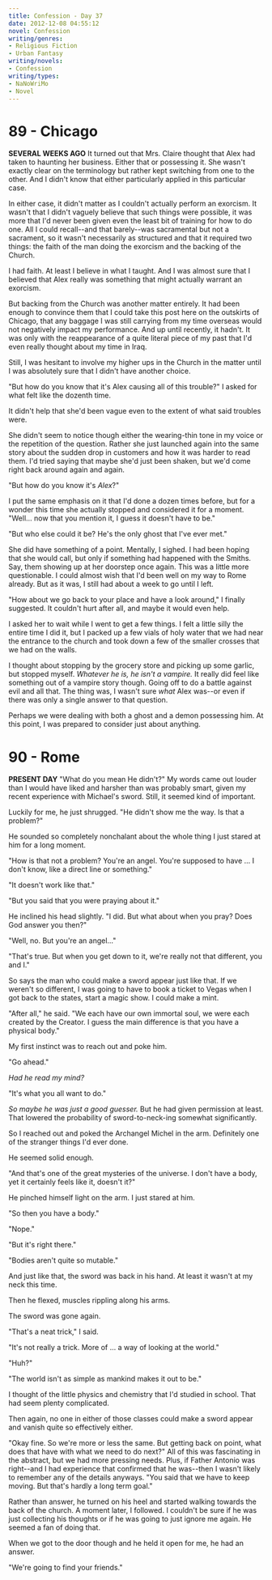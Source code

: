 ```yaml
---
title: Confession - Day 37
date: 2012-12-08 04:55:12
novel: Confession
writing/genres:
- Religious Fiction
- Urban Fantasy
writing/novels:
- Confession
writing/types:
- NaNoWriMo
- Novel
---
```

# 89 - Chicago
**SEVERAL WEEKS AGO**
It turned out that Mrs. Claire thought that Alex had taken to haunting her business. Either that or possessing it. She wasn't exactly clear on the terminology but rather kept switching from one to the other. And I didn't know that either particularly applied in this particular case.

<!--more-->

In either case, it didn't matter as I couldn't actually perform an exorcism. It wasn't that I didn't vaguely believe that such things were possible, it was more that I'd never been given even the least bit of training for how to do one. All I could recall--and that barely--was sacramental but not a sacrament, so it wasn't necessarily as structured and that it required two things: the faith of the man doing the exorcism and the backing of the Church.

I had faith. At least I believe in what I taught. And I was almost sure that I believed that Alex really was something that might actually warrant an exorcism.

But backing from the Church was another matter entirely. It had been enough to convince them that I could take this post here on the outskirts of Chicago, that any baggage I was still carrying from my time overseas would not negatively impact my performance. And up until recently, it hadn't. It was only with the reappearance of a quite literal piece of my past that I'd even really thought about my time in Iraq.

Still, I was hesitant to involve my higher ups in the Church in the matter until I was absolutely sure that I didn't have another choice.

"But how do you know that it's Alex causing all of this trouble?" I asked for what felt like the dozenth time.

It didn't help that she'd been vague even to the extent of what said troubles were.

She didn't seem to notice though either the wearing-thin tone in my voice or the repetition of the question. Rather she just launched again into the same story about the sudden drop in customers and how it was harder to read them. I'd tried saying that maybe she'd just been shaken, but we'd come right back around again and again.

"But how do you know it's *Alex*?"

I put the same emphasis on it that I'd done a dozen times before, but for a wonder this time she actually stopped and considered it for a moment. "Well... now that you mention it, I guess it doesn't have to be."

"But who else could it be? He's the only ghost that I've ever met."

She did have something of a point. Mentally, I sighed. I had been hoping that she would call, but only if something had happened with the Smiths. Say, them showing up at her doorstep once again. This was a little more questionable. I could almost wish that I'd been well on my way to Rome already. But as it was, I still had about a week to go until I left.

"How about we go back to your place and have a look around," I finally suggested. It couldn't hurt after all, and maybe it would even help.

I asked her to wait while I went to get a few things. I felt a little silly the entire time I did it, but I packed up a few vials of holy water that we had near the entrance to the church and took down a few of the smaller crosses that we had on the walls.

I thought about stopping by the grocery store and picking up some garlic, but stopped myself. *Whatever he is, he isn't a vampire.* It really did feel like something out of a vampire story though. Going off to do a battle against evil and all that. The thing was, I wasn't sure *what* Alex was--or even if there was only a single answer to that question.

Perhaps we were dealing with both a ghost and a demon possessing him. At this point, I was prepared to consider just about anything.
# 90 - Rome
**PRESENT DAY**
"What do you mean He didn't?" My words came out louder than I would have liked and harsher than was probably smart, given my recent experience with Michael's sword. Still, it seemed kind of important.

Luckily for me, he just shrugged. "He didn't show me the way. Is that a problem?"

He sounded so completely nonchalant about the whole thing I just stared at him for a long moment.

"How is that not a problem? You're an angel. You're supposed to have ... I don't know, like a direct line or something."

"It doesn't work like that."

"But you said that you were praying about it."

He inclined his head slightly. "I did. But what about when you pray? Does God answer you then?"

"Well, no. But you're an angel..."

"That's true. But when you get down to it, we're really not that different, you and I."

So says the man who could make a sword appear just like that. If we weren't so different, I was going to have to book a ticket to Vegas when I got back to the states, start a magic show. I could make a mint.

"After all," he said. "We each have our own immortal soul, we were each created by the Creator. I guess the main difference is that you have a physical body."

My first instinct was to reach out and poke him.

"Go ahead."

*Had he read my mind?*

"It's what you all want to do."

*So maybe he was just a good guesser.* But he had given permission at least. That lowered the probability of sword-to-neck-ing somewhat significantly.

So I reached out and poked the Archangel Michel in the arm. Definitely one of the stranger things I'd ever done.

He seemed solid enough.

"And that's one of the great mysteries of the universe. I don't have a body, yet it certainly feels like it, doesn't it?"

He pinched himself light on the arm. I just stared at him.

"So then you have a body."

"Nope."

"But it's right there."

"Bodies aren't quite so mutable."

And just like that, the sword was back in his hand. At least it wasn't at my neck this time.

Then he flexed, muscles rippling along his arms.

The sword was gone again.

"That's a neat trick," I said.

"It's not really a trick. More of ... a way of looking at the world."

"Huh?"

"The world isn't as simple as mankind makes it out to be."

I thought of the little physics and chemistry that I'd studied in school. That had seem plenty complicated.

Then again, no one in either of those classes could make a sword appear and vanish quite so effectively either.

"Okay fine. So we're more or less the same. But getting back on point, what does that have with what we need to do next?" All of this was fascinating in the abstract, but we had more pressing needs. Plus, if Father Antonio was right--and I had experience that confirmed that he was--then I wasn't likely to remember any of the details anyways. "You said that we have to keep moving. But that's hardly a long term goal."

Rather than answer, he turned on his heel and started walking towards the back of the church. A moment later, I followed. I couldn't be sure if he was just collecting his thoughts or if he was going to just ignore me again. He seemed a fan of doing that.

When we got to the door though and he held it open for me, he had an answer.

"We're going to find your friends."